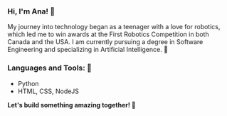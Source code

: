 ### Hi, I'm Ana! 👋

My journey into technology began as a teenager with a love for robotics, which led me to win awards at the First Robotics Competition in both Canada and the USA. I am currently pursuing a degree in Software Engineering and specializing in Artificial Intelligence. 🤖

### Languages and Tools: 🎨
- Python
- HTML, CSS, NodeJS 

**Let's build something amazing together! 🚀**

<!--
**anacanttu/anacanttu** is a ✨ _special_ ✨ repository because its `README.md` (this file) appears on your GitHub profile.

Here are some ideas to get you started:

- 🔭 I’m currently working on ...
- 🌱 I’m currently learning ...
- 👯 I’m looking to collaborate on ...
- 🤔 I’m looking for help with ...
- 💬 Ask me about ...
- 📫 How to reach me: ...
- 😄 Pronouns: ...
- ⚡ Fun fact: ...
-->
